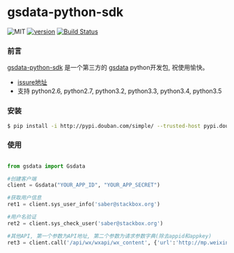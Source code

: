 ﻿# gsdata-python-sdk

![MIT](https://img.shields.io/npm/l/express.svg) [![version](https://img.shields.io/pypi/v/gsdata.svg)](https://pypi.python.org/pypi/gsdata)  [![Build Status](https://travis-ci.org/superalsrk/gsdata-python-sdk.svg?branch=master&v=11)](https://travis-ci.org/superalsrk/gsdata-python-sdk)


### 前言

[gsdata-python-sdk](http://github.com/superalsrk/gsdata-python-sdk) 是一个第三方的 [gsdata](http://open.gsdata.cn/) python开发包, 祝使用愉快。

+ [issure地址](https://github.com/superalsrk/gsdata-python-sdk)
+ 支持 python2.6, python2.7, python3.2, python3.3, python3.4, python3.5

### 安装

```bash
$ pip install -i http://pypi.douban.com/simple/ --trusted-host pypi.douban.com gsdata
```

### 使用

```python

from gsdata import Gsdata

#创建客户端
client = Gsdata("YOUR_APP_ID", "YOUR_APP_SECRET")

#获取用户信息
ret1 = client.sys_user_info('saber@stackbox.org')

#用户名验证
ret2 = client.sys_check_user('saber@stackbox.org')

#其他API, 第一个参数为API地址, 第二个参数为请求参数字典(除去appid和appkey)
ret3 = client.call('/api/wx/wxapi/wx_content', {'url':'http://mp.weixin.qq.com/s?__biz=MzAxOTEyMDI1MQ==&mid=400950548&idx=3&sn=cca852f541f93c53633a4e0069230313&3rd=MzA3MDU4NTYzMw==&scene=6#rd'})
		
```



